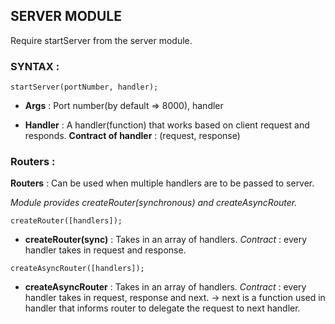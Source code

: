 ## SERVER MODULE

Require startServer from the server module.

### SYNTAX :

`
startServer(portNumber, handler);
`

- **Args** : Port number(by default => 8000), handler

- **Handler** : A handler(function) that works based on client request and responds.
              **Contract of handler** : (request, response)

### Routers :

**Routers** : Can be used when multiple handlers are to be passed to server.

*Module provides createRouter(synchronous) and createAsyncRouter.*

`
createRouter([handlers]);
`

- **createRouter(sync)** : Takes in an array of handlers.
                  *Contract* : every handler takes in request and response.

`
createAsyncRouter([handlers]);
`

- **createAsyncRouter** : Takes in an array of handlers.
                  *Contract* : every handler takes in request, response and next.
                     -> next is a function used in handler that informs router
                      to delegate the request to next handler.
